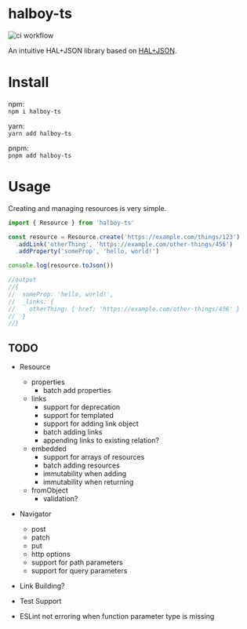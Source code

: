 # halboy-ts

![ci workflow](https://github.com/JDurstberger/halboy-ts/actions/workflows/ci.yml/badge.svg)

An intuitive HAL+JSON library based on [HAL+JSON](https://datatracker.ietf.org/doc/html/draft-kelly-json-hal-11).

# Install

npm:<br/> `npm i halboy-ts`

yarn:<br/> `yarn add halboy-ts`

pnpm:<br/> `pnpm add halboy-ts`

# Usage

Creating and managing resources is very simple.

```ts
import { Resource } from 'halboy-ts'

const resource = Resource.create('https://example.com/things/123')
  .addLink('otherThing', 'https://example.com/other-things/456')
  .addProperty('someProp', 'hello, world!')

console.log(resource.toJson())

//output
//{
//  someProp: 'hello, world!',
//  _links: {
//    otherThing: { href: 'https://example.com/other-things/456' }
//  }
//}
```

## TODO

- Resource

  - properties
    - batch add properties
  - links
    - support for deprecation
    - support for templated
    - support for adding link object
    - batch adding links
    - appending links to existing relation?
  - embedded
    - support for arrays of resources
    - batch adding resources
    - immutability when adding
    - immutability when returning
  - fromObject
    - validation?

- Navigator

  - post
  - patch
  - put
  - http options
  - support for path parameters
  - support for query parameters

- Link Building?

- Test Support

- ESLint not erroring when function parameter type is missing
